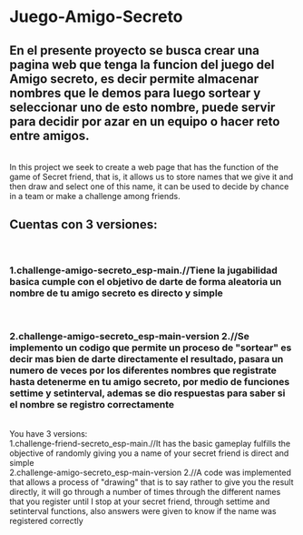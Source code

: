 # Juego-Amigo-Secreto
<h2>En el presente proyecto se busca crear una pagina web que tenga la funcion del juego del Amigo secreto, es decir permite almacenar nombres que le demos para luego sortear y seleccionar uno de esto nombre, puede servir para decidir por azar en un equipo o hacer reto entre amigos.</h2><br>
In this project we seek to create a web page that has the function of the game of Secret friend, that is, it allows us to store names that we give it and then draw and select one of this name, it can be used to decide by chance in a team or make a challenge among friends.
<h2>Cuentas con 3 versiones:</h2><br>
<h3>1.challenge-amigo-secreto_esp-main.//Tiene la jugabilidad basica cumple con el objetivo de darte de forma aleatoria un nombre de tu amigo secreto es directo y simple</h3><br>
<h3>2.challenge-amigo-secreto_esp-main-version 2.//Se implemento un codigo que permite un proceso de "sortear" es decir mas bien de darte directamente el resultado, pasara un numero de veces por los diferentes nombres que registrate hasta detenerme en tu amigo secreto, por medio de funciones settime y setinterval, ademas se dio respuestas para saber si el nombre se registro correctamente</h3><br>
You have 3 versions:<br>
1.challenge-friend-secreto_esp-main.//It has the basic gameplay fulfills the objective of randomly giving you a name of your secret friend is direct and simple<br>
2.challenge-amigo-secreto_esp-main-version 2.//A code was implemented that allows a process of "drawing" that is to say rather to give you the result directly, it will go through a number of times through the different names that you register until I stop at your secret friend, through settime and setinterval functions, also answers were given to know if the name was registered correctly

